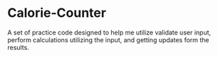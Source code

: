 # Calorie-Counter
A set of practice code designed to help me utilize validate user input, perform calculations utilizing the input, and getting updates form the results. 
